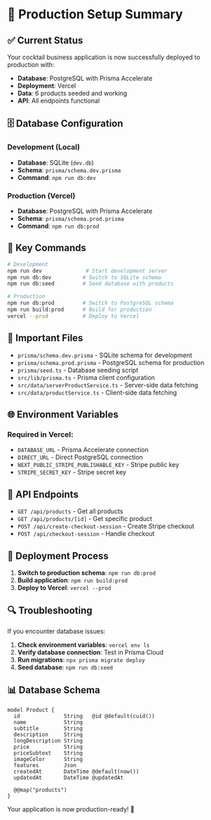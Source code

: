 # 🚀 Production Setup Summary

## ✅ Current Status

Your cocktail business application is now successfully deployed to production with:

- **Database**: PostgreSQL with Prisma Accelerate
- **Deployment**: Vercel
- **Data**: 6 products seeded and working
- **API**: All endpoints functional

## 🗄️ Database Configuration

### Development (Local)

- **Database**: SQLite (`dev.db`)
- **Schema**: `prisma/schema.dev.prisma`
- **Command**: `npm run db:dev`

### Production (Vercel)

- **Database**: PostgreSQL with Prisma Accelerate
- **Schema**: `prisma/schema.prod.prisma`
- **Command**: `npm run db:prod`

## 🔧 Key Commands

```bash
# Development
npm run dev              # Start development server
npm run db:dev          # Switch to SQLite schema
npm run db:seed         # Seed database with products

# Production
npm run db:prod         # Switch to PostgreSQL schema
npm run build:prod      # Build for production
vercel --prod           # Deploy to Vercel
```

## 📁 Important Files

- `prisma/schema.dev.prisma` - SQLite schema for development
- `prisma/schema.prod.prisma` - PostgreSQL schema for production
- `prisma/seed.ts` - Database seeding script
- `src/lib/prisma.ts` - Prisma client configuration
- `src/data/serverProductService.ts` - Server-side data fetching
- `src/data/productService.ts` - Client-side data fetching

## 🌐 Environment Variables

### Required in Vercel:

- `DATABASE_URL` - Prisma Accelerate connection
- `DIRECT_URL` - Direct PostgreSQL connection
- `NEXT_PUBLIC_STRIPE_PUBLISHABLE_KEY` - Stripe public key
- `STRIPE_SECRET_KEY` - Stripe secret key

## 🎯 API Endpoints

- `GET /api/products` - Get all products
- `GET /api/products/[id]` - Get specific product
- `POST /api/create-checkout-session` - Create Stripe checkout
- `POST /api/checkout-session` - Handle checkout

## 🚀 Deployment Process

1. **Switch to production schema**: `npm run db:prod`
2. **Build application**: `npm run build:prod`
3. **Deploy to Vercel**: `vercel --prod`

## 🔍 Troubleshooting

If you encounter database issues:

1. **Check environment variables**: `vercel env ls`
2. **Verify database connection**: Test in Prisma Cloud
3. **Run migrations**: `npx prisma migrate deploy`
4. **Seed database**: `npm run db:seed`

## 📊 Database Schema

```prisma
model Product {
  id              String   @id @default(cuid())
  name            String
  subtitle        String
  description     String
  longDescription String
  price           String
  priceSubtext    String
  imageColor      String
  features        Json
  createdAt       DateTime @default(now())
  updatedAt       DateTime @updatedAt

  @@map("products")
}
```

Your application is now production-ready! 🎉

